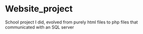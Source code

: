 # Website_project
School project I did, evolved from purely html files to php files that communicated with an SQL server
